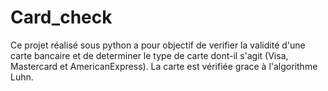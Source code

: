# Card_check
Ce projet réalisé sous python a pour objectif de verifier la validité d'une carte bancaire et de determiner le type de carte dont-il s'agit (Visa, Mastercard et AmericanExpress).
La carte est vérifiée grace à l'algorithme Luhn.


